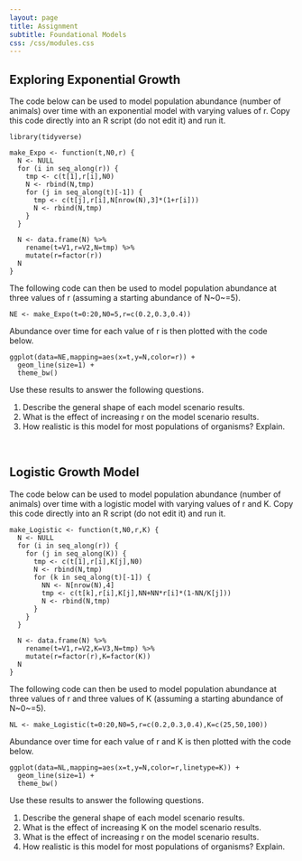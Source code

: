 ```yaml
---
layout: page
title: Assignment
subtitle: Foundational Models
css: /css/modules.css
---
```


## Exploring Exponential Growth
The code below can be used to model population abundance (number of animals) over time with an exponential model with varying values of r. Copy this code directly into an R script (do not edit it) and run it.

```
library(tidyverse)

make_Expo <- function(t,N0,r) {
  N <- NULL
  for (i in seq_along(r)) {
    tmp <- c(t[1],r[i],N0)
    N <- rbind(N,tmp)
    for (j in seq_along(t)[-1]) {
      tmp <- c(t[j],r[i],N[nrow(N),3]*(1+r[i]))
      N <- rbind(N,tmp)
    }
  }
  
  N <- data.frame(N) %>%
    rename(t=V1,r=V2,N=tmp) %>%
    mutate(r=factor(r))
  N
}
```

The following code can then be used to model population abundance at three values of r (assuming a starting abundance of N~0~=5).

```
NE <- make_Expo(t=0:20,N0=5,r=c(0.2,0.3,0.4))
```

Abundance over time for each value of r is then plotted with the code below.

```
ggplot(data=NE,mapping=aes(x=t,y=N,color=r)) +
  geom_line(size=1) +
  theme_bw()
```

Use these results to answer the following questions.

1. Describe the general shape of each model scenario results.
1. What is the effect of increasing r on the model scenario results.
1. How realistic is this model for most populations of organisms? Explain.

&nbsp;

## Logistic Growth Model
The code below can be used to model population abundance (number of animals) over time with a logistic model with varying values of r and K. Copy this code directly into an R script (do not edit it) and run it.

```
make_Logistic <- function(t,N0,r,K) {
  N <- NULL
  for (i in seq_along(r)) {
    for (j in seq_along(K)) {
      tmp <- c(t[1],r[i],K[j],N0)
      N <- rbind(N,tmp)
      for (k in seq_along(t)[-1]) {
        NN <- N[nrow(N),4]
        tmp <- c(t[k],r[i],K[j],NN+NN*r[i]*(1-NN/K[j]))
        N <- rbind(N,tmp)
      }
    }
  }
  
  N <- data.frame(N) %>%
    rename(t=V1,r=V2,K=V3,N=tmp) %>%
    mutate(r=factor(r),K=factor(K))
  N
}
```

The following code can then be used to model population abundance at three values of r and three values of K (assuming a starting abundance of N~0~=5).

```
NL <- make_Logistic(t=0:20,N0=5,r=c(0.2,0.3,0.4),K=c(25,50,100))
```

Abundance over time for each value of r and K is then plotted with the code below.

```
ggplot(data=NL,mapping=aes(x=t,y=N,color=r,linetype=K)) +
  geom_line(size=1) +
  theme_bw()
```

Use these results to answer the following questions.

1. Describe the general shape of each model scenario results.
1. What is the effect of increasing K on the model scenario results.
1. What is the effect of increasing r on the model scenario results.
1. How realistic is this model for most populations of organisms? Explain.
